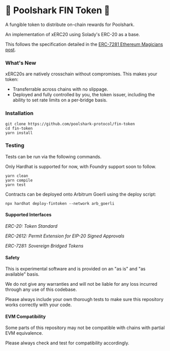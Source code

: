 # 🦈 Poolshark FIN Token 🦈
A fungible token to distribute on-chain rewards for Poolshark.

An implementation of xERC20 using Solady's ERC-20 as a base. 

This follows the specification detailed in the [ERC-7281 Ethereum Magicians post](https://ethereum-magicians.org/t/erc-7281-sovereign-bridged-tokens/14979).

### What's New 
xERC20s are natively crosschain without compromises. This makes your token:

* Transferrable across chains with no slippage.
* Deployed and fully controlled by you, the token issuer, including the ability to set rate limits on a per-bridge basis.

### Installation
```
git clone https://github.com/poolshark-protocol/fin-token
cd fin-token
yarn install
```

### Testing
Tests can be run via the following commands.

Only Hardhat is supported for now, with Foundry support soon to follow.
```
yarn clean
yarn compile
yarn test
```

Contracts can be deployed onto Arbitrum Goerli using the deploy script:
```
npx hardhat deploy-fintoken --network arb_goerli
```

#### Supported Interfaces

_ERC-20: Token Standard_

_ERC-2612: Permit Extension for EIP-20 Signed Approvals_

_ERC-7281: Sovereign Bridged Tokens_

#### Safety
This is experimental software and is provided on an "as is" and "as available" basis.

We do not give any warranties and will not be liable for any loss incurred through any use of this codebase.

Please always include your own thorough tests to make sure this repository works correctly with your code.

#### EVM Compatibility
Some parts of this repository may not be compatible with chains with partial EVM equivalence.

Please always check and test for compatibility accordingly.


